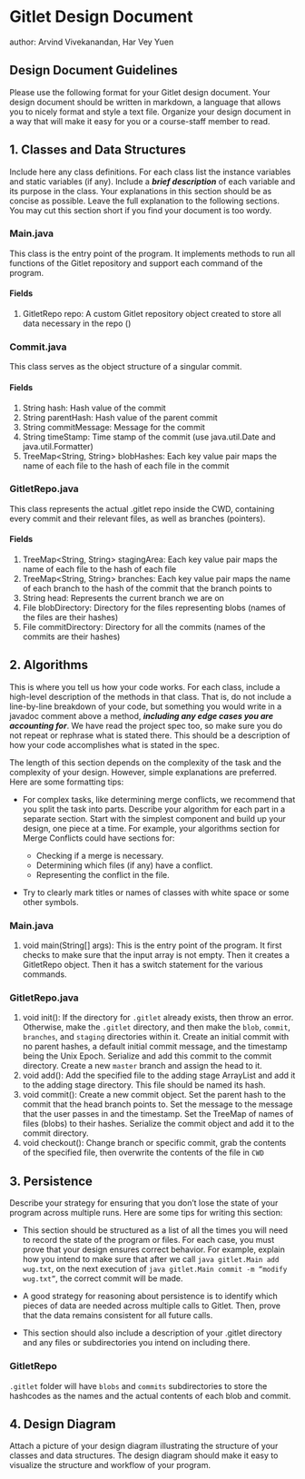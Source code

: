 # Gitlet Design Document
author: Arvind Vivekanandan, Har Vey Yuen

## Design Document Guidelines

Please use the following format for your Gitlet design document. Your design
document should be written in markdown, a language that allows you to nicely
format and style a text file. Organize your design document in a way that
will make it easy for you or a course-staff member to read.

## 1. Classes and Data Structures

Include here any class definitions. For each class list the instance
variables and static variables (if any). Include a ***brief description***
of each variable and its purpose in the class. Your explanations in
this section should be as concise as possible. Leave the full
explanation to the following sections. You may cut this section short
if you find your document is too wordy.

### Main.java
This class is the entry point of the program. It implements methods to run all
functions of the Gitlet repository and support each command of the program.

#### Fields

1. GitletRepo repo: A custom Gitlet repository object created to store
   all data necessary in the repo ()

### Commit.java
This class serves as the object structure of a singular commit.

#### Fields

1. String hash: Hash value of the commit
2. String parentHash: Hash value of the parent commit
3. String commitMessage: Message for the commit
4. String timeStamp: Time stamp of the commit (use java.util.Date and java.util.Formatter)
5. TreeMap<String, String> blobHashes: Each key value pair maps the name of each file to the hash of each file in the commit

### GitletRepo.java
This class represents the actual .gitlet repo inside the CWD, containing every commit and their relevant files, as well as branches (pointers).

#### Fields

1. TreeMap<String, String> stagingArea: Each key value pair maps the name of each file to the hash of each file
3. TreeMap<String, String> branches: Each key value pair maps the name of each branch to the hash of the commit that the branch points to
4. String head: Represents the current branch we are on
5. File blobDirectory: Directory for the files representing blobs (names of the files are their hashes)
6. File commitDirectory: Directory for all the commits (names of the commits are their hashes)


## 2. Algorithms

This is where you tell us how your code works. For each class, include
a high-level description of the methods in that class. That is, do not
include a line-by-line breakdown of your code, but something you would
write in a javadoc comment above a method, ***including any edge cases
you are accounting for***. We have read the project spec too, so make
sure you do not repeat or rephrase what is stated there.  This should
be a description of how your code accomplishes what is stated in the
spec.


The length of this section depends on the complexity of the task and
the complexity of your design. However, simple explanations are
preferred. Here are some formatting tips:

* For complex tasks, like determining merge conflicts, we recommend
  that you split the task into parts. Describe your algorithm for each
  part in a separate section. Start with the simplest component and
  build up your design, one piece at a time. For example, your
  algorithms section for Merge Conflicts could have sections for:

  * Checking if a merge is necessary.
  * Determining which files (if any) have a conflict.
  * Representing the conflict in the file.

* Try to clearly mark titles or names of classes with white space or
  some other symbols.

### Main.java

1. void main(String[] args): This is the entry point of the program. It first checks to make sure that the input array is not empty. Then it creates a GitletRepo object. Then it has a switch statement for the various commands.

### GitletRepo.java
1. void init(): If the directory for `.gitlet` already exists, then throw an error. Otherwise, make the `.gitlet` directory, and then make the `blob`, `commit`, `branches`, and `staging` directories within it. Create an initial commit with no parent hashes, a default initial commit message, and the timestamp being the Unix Epoch. Serialize and add this commit to the commit directory. Create a new `master` branch and assign the head to it. 
2. void add(): Add the specified file to the adding stage ArrayList and add it to the adding stage directory. This file should be named its hash.
3. void commit(): Create a new commit object. Set the parent hash to the commit that the head branch points to. Set the message to the message that the user passes in and the timestamp. Set the TreeMap of names of files (blobs) to their hashes. Serialize the commit object and add it to the commit directory. 
4. void checkout(): Change branch or specific commit, grab the contents of the specified file, then overwrite the contents of the file in `CWD`

## 3. Persistence

Describe your strategy for ensuring that you don’t lose the state of your program
across multiple runs. Here are some tips for writing this section:

* This section should be structured as a list of all the times you
  will need to record the state of the program or files. For each
  case, you must prove that your design ensures correct behavior. For
  example, explain how you intend to make sure that after we call
  `java gitlet.Main add wug.txt`,
  on the next execution of
  `java gitlet.Main commit -m “modify wug.txt”`,
  the correct commit will be made.

* A good strategy for reasoning about persistence is to identify which
  pieces of data are needed across multiple calls to Gitlet. Then,
  prove that the data remains consistent for all future calls.

* This section should also include a description of your .gitlet
  directory and any files or subdirectories you intend on including
  there.

### GitletRepo
`.gitlet` folder will have `blobs` and `commits` subdirectories to 
store the hashcodes as the names and the actual contents of each blob and commit.

## 4. Design Diagram

Attach a picture of your design diagram illustrating the structure of your
classes and data structures. The design diagram should make it easy to
visualize the structure and workflow of your program.

